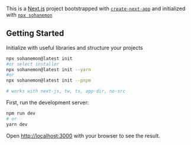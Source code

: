 
This is a [Next.js](https://nextjs.org/) project bootstrapped with [`create-next-app`](https://github.com/vercel/next.js/tree/canary/packages/create-next-app) and initialized with [`npx sohanemon`](https://github.com/sohanemon/ui-init-frontend)

## Getting Started

Initialize with useful libraries and structure your projects
```bash
npx sohanemon@latest init
#or select installer
npx sohanemon@latest init --yarn
#or
npx sohanemon@latest init --pnpm

# works with next-js, tw, ts, app-dir, no-src
```

First, run the development server:

```bash
npm run dev
# or
yarn dev
```

Open [http://localhost:3000](http://localhost:3000) with your browser to see the result.
